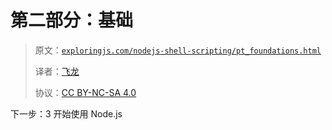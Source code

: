 # 第二部分：基础

> 原文：[`exploringjs.com/nodejs-shell-scripting/pt_foundations.html`](https://exploringjs.com/nodejs-shell-scripting/pt_foundations.html)
> 
> 译者：[飞龙](https://github.com/wizardforcel)
> 
> 协议：[CC BY-NC-SA 4.0](https://creativecommons.org/licenses/by-nc-sa/4.0/)


下一步：3 开始使用 Node.js
